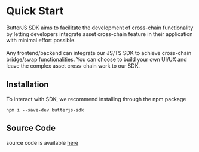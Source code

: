 # Quick Start
ButterJS SDK aims to facilitate the development of cross-chain functionality by letting developers integrate asset cross-chain feature in their application with minimal effort possible.
<br><br>
Any frontend/backend can integrate our JS/TS SDK to achieve cross-chain bridge/swap functionalities. You can choose to build your own UI/UX and leave the complex asset cross-chain work to our SDK.

## Installation
To interact with SDK, we recommend installing through the npm package
```shell
npm i --save-dev butterjs-sdk
```

## Source Code
source code is available [here](https://github.com/butternetwork/butterjs-sdk)